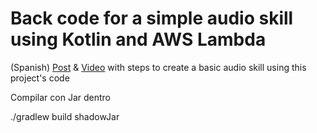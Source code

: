 # Back code for a simple audio skill using Kotlin and AWS Lambda

(Spanish) [Post](https://www.kinisoftware.com/alexa-skill-audio-facil-kotlin/) & [Video](https://www.youtube.com/watch?v=Tgxtw4luJrg&t) with steps to create a basic audio skill using this project's code

Compilar con Jar dentro

./gradlew build shadowJar
